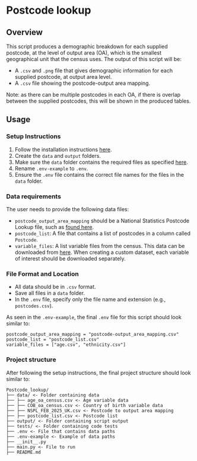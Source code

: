 # Postcode lookup

## Overview

This script produces a demographic breakdown for each supplied postcode, at the level of output area (OA), which is the 
smallest geographical unit that the census uses. The output of this script will be:

* A `.csv` and `.png` file that gives demographic information for each supplied postcode, at output area level.
* A `.csv` file showing the postcode-output area mapping.

Note: as there can be multiple postcodes in each OA, if there is overlap between the supplied postcodes, this will be shown in
the produced tables. 

## Usage

### Setup Instructions

1. Follow the installation instructions [here](../README.md#installation).
2. Create the `data` and `output` folders.
3. Make sure the `data` folder contains the required files as specified [here](README.md#data-requirements).
4. Rename `.env-example` to `.env`.
5. Ensure the `.env` file contains the correct file names for the files in the `data` folder.

### Data requirements

The user needs to provide the following data files:

* `postcode_output_area_mapping` should be a National Statistics Postcode Lookup file, such as 
[found here](https://geoportal.statistics.gov.uk/datasets/ec30de8df7cb4e8b8f6158e4337f46d2/about).
* `postcode_list`: A file that contains a list of postcodes in a column called `Postcode`.
* `variable_files`: A list variable files from the census. This data can be downloaded from 
[here](https://www.ons.gov.uk/datasets/create). When creating a custom dataset, each variable of interest should be 
downloaded separately.


### File Format and Location

- All data should be in `.csv` format.
- Save all files in a `data` folder.
- In the `.env` file, specify only the file name and extension (e.g., `postcodes.csv`).

As seen in the `.env-example`, the final `.env` file for this script should look similar to:

```text
postcode_output_area_mapping = "postcode-output_area_mapping.csv"
postcode_list = "postcode_list.csv"
variable_files = ["age.csv", "ethnicity.csv"]
```

### Project structure

After following the setup instructions, the final project structure should look similar to:

```text
Postcode_lookup/
├── data/ <- Folder containing data
├── ├── age_oa_census.csv <- Age variable data
├── ├── COB_oa_census.csv <- Country of birth variable data
├── ├── NSPL_FEB_2025_UK.csv <- Postcode to output area mapping
├── ├── postcode_list.csv <- Postcode list
├── output/ <- Folder containing script output
├── tests/ <- Folder containing code tests
├── .env <- File that contains data paths
├── .env-example <- Example of data paths
├── __init__.py
├── main.py <- File to run
├── README.md
```